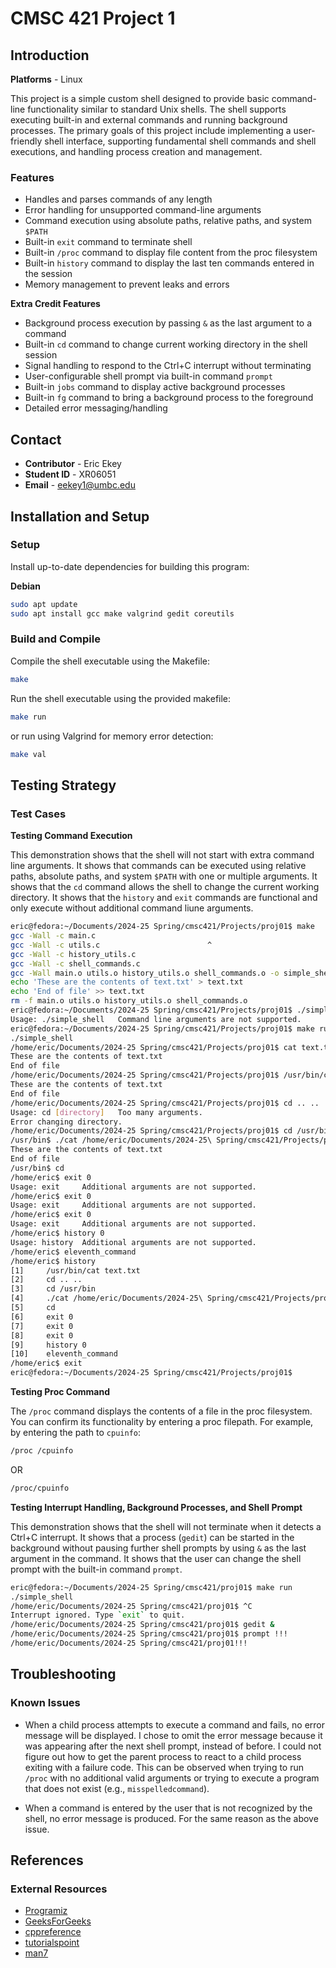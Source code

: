 # CMSC 421 Project 1

## Introduction
**Platforms** - Linux

This project is a simple custom shell designed to provide basic command-line functionality similar to standard Unix shells. The shell supports executing built-in and external commands and running background processes. The primary goals of this project include implementing a user-friendly shell interface, supporting fundamental shell commands and shell executions, and handling process creation and management.

### Features
* Handles and parses commands of any length
* Error handling for unsupported command-line arguments
* Command execution using absolute paths, relative paths, and system `$PATH`
* Built-in `exit` command to terminate shell
* Built-in `/proc` command to display file content from the proc filesystem
* Built-in `history` command to display the last ten commands entered in the session
* Memory management to prevent leaks and errors

**Extra Credit Features**
* Background process execution by passing `&` as the last argument to a command
* Built-in `cd` command to change current working directory in the shell session
* Signal handling to respond to the Ctrl+C interrupt without terminating
* User-configurable shell prompt via built-in command `prompt`
* Built-in `jobs` command to display active background processes
* Built-in `fg` command to bring a background process to the foreground
* Detailed error messaging/handling

## Contact
* **Contributor** - Eric Ekey
* **Student ID** - XR06051
* **Email** - eekey1@umbc.edu

## Installation and Setup
### Setup

Install up-to-date dependencies for building this program:

**Debian**
```bash
sudo apt update
sudo apt install gcc make valgrind gedit coreutils
```

### Build and Compile
Compile the shell executable using the Makefile:
```bash
make
```
Run the shell executable using the provided makefile:
```bash
make run
```
or run using Valgrind for memory error detection:
```bash
make val
```

## Testing Strategy
### Test Cases
**Testing Command Execution**

This demonstration shows that the shell will not start with extra command line arguments. It shows that commands can be executed using relative paths, absolute paths, and system `$PATH` with one or multiple arguments. It shows that the `cd` command allows the shell to change the current working directory. It shows that the `history` and `exit` commands are functional and only execute without additional command liune arguments.

```bash
eric@fedora:~/Documents/2024-25 Spring/cmsc421/Projects/proj01$ make
gcc -Wall -c main.c
gcc -Wall -c utils.c                        ^
gcc -Wall -c history_utils.c
gcc -Wall -c shell_commands.c
gcc -Wall main.o utils.o history_utils.o shell_commands.o -o simple_shell
echo 'These are the contents of text.txt' > text.txt
echo 'End of file' >> text.txt
rm -f main.o utils.o history_utils.o shell_commands.o
eric@fedora:~/Documents/2024-25 Spring/cmsc421/Projects/proj01$ ./simple_shell extra_arg
Usage: ./simple_shell   Command line arguments are not supported.
eric@fedora:~/Documents/2024-25 Spring/cmsc421/Projects/proj01$ make run
./simple_shell
/home/eric/Documents/2024-25 Spring/cmsc421/Projects/proj01$ cat text.txt
These are the contents of text.txt
End of file
/home/eric/Documents/2024-25 Spring/cmsc421/Projects/proj01$ /usr/bin/cat text.txt
These are the contents of text.txt
End of file
/home/eric/Documents/2024-25 Spring/cmsc421/Projects/proj01$ cd .. ..
Usage: cd [directory]   Too many arguments.
Error changing directory.
/home/eric/Documents/2024-25 Spring/cmsc421/Projects/proj01$ cd /usr/bin
/usr/bin$ ./cat /home/eric/Documents/2024-25\ Spring/cmsc421/Projects/proj01/text.txt
These are the contents of text.txt
End of file
/usr/bin$ cd
/home/eric$ exit 0
Usage: exit     Additional arguments are not supported.
/home/eric$ exit 0
Usage: exit     Additional arguments are not supported.
/home/eric$ exit 0
Usage: exit     Additional arguments are not supported.
/home/eric$ history 0
Usage: history  Additional arguments are not supported.
/home/eric$ eleventh_command
/home/eric$ history
[1]     /usr/bin/cat text.txt
[2]     cd .. ..
[3]     cd /usr/bin
[4]     ./cat /home/eric/Documents/2024-25\ Spring/cmsc421/Projects/proj01/text.txt
[5]     cd
[6]     exit 0
[7]     exit 0
[8]     exit 0
[9]     history 0
[10]    eleventh_command
/home/eric$ exit
eric@fedora:~/Documents/2024-25 Spring/cmsc421/Projects/proj01$ 

```

**Testing Proc Command**

The `/proc` command displays the contents of a file in the proc filesystem. You can confirm its functionality by entering a proc filepath. For example, by entering the path to `cpuinfo`:
```bash
/proc /cpuinfo
```
OR
```bash
/proc/cpuinfo
```

**Testing Interrupt Handling, Background Processes, and Shell Prompt**

This demonstration shows that the shell will not terminate when it detects a Ctrl+C interrupt. It shows that a process (`gedit`) can be started in the background without pausing further shell prompts by using `&` as the last argument in the command. It shows that the user can change the shell prompt with the built-in command `prompt`.

```bash
eric@fedora:~/Documents/2024-25 Spring/cmsc421/proj01$ make run
./simple_shell
/home/eric/Documents/2024-25 Spring/cmsc421/proj01$ ^C
Interrupt ignored. Type `exit` to quit.
/home/eric/Documents/2024-25 Spring/cmsc421/proj01$ gedit &
/home/eric/Documents/2024-25 Spring/cmsc421/proj01$ prompt !!!
/home/eric/Documents/2024-25 Spring/cmsc421/proj01!!! 
```

## Troubleshooting
### Known Issues
* When a child process attempts to execute a command and fails, no error message will be displayed. I chose to omit the error message because it was appearing after the next shell prompt, instead of before. I could not figure out how to get the parent process to react to a child process exiting with a failure code. This can be observed when trying to run `/proc` with no additional valid arguments or trying to execute a program that does not exist (e.g., `misspelledcommand`).

* When a command is entered by the user that is not recognized by the shell, no error message is produced. For the same reason as the above issue.

## References
### External Resources
* [Programiz](https://www.programiz.com/)
* [GeeksForGeeks](https://www.geeksforgeeks.org/)
* [cppreference](https://en.cppreference.com/) 
* [tutorialspoint](https://www.tutorialspoint.com/)
* [man7](https://www.man7.org/)